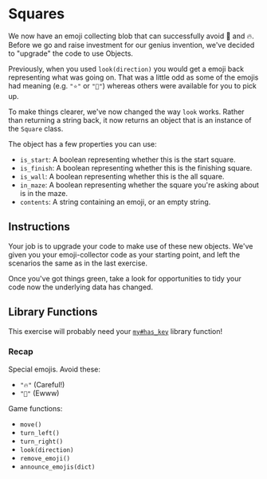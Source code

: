 # Squares

We now have an emoji collecting blob that can successfully avoid 💩 and 🔥.
Before we go and raise investment for our genius invention, we've decided to "upgrade" the code to use Objects.

Previously, when you used `look(direction)` you would get a emoji back representing what was going on.
That was a little odd as some of the emojis had meaning (e.g. `"⭐"` or `"🏁"`) whereas others were available for you to pick up.

To make things clearer, we've now changed the way `look` works.
Rather than returning a string back, it now returns an object that is an instance of the `Square` class.

The object has a few properties you can use:

- `is_start`: A boolean representing whether this is the start square.
- `is_finish`: A boolean representing whether this is the finishing square.
- `is_wall`: A boolean representing whether this is the all square.
- `in_maze`: A boolean representing whether the square you're asking about is in the maze.
- `contents`: A string containing an emoji, or an empty string.

## Instructions

Your job is to upgrade your code to make use of these new objects.
We've given you your emoji-collector code as your starting point, and left the scenarios the same as in the last exercise.

Once you've got things green, take a look for opportunities to tidy your code now the underlying data has changed.

## Library Functions

This exercise will probably need your [`my#has_key`](/bootcamp/custom_functions/has_key/edit) library function!

### Recap

Special emojis. Avoid these:

- `"🔥"` (Careful!)
- `"💩"` (Ewww)

Game functions:

- `move()`
- `turn_left()`
- `turn_right()`
- `look(direction)`
- `remove_emoji()`
- `announce_emojis(dict)`
